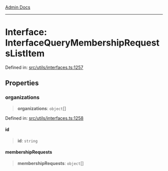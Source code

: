 [Admin Docs](/)

***

# Interface: InterfaceQueryMembershipRequestsListItem

Defined in: [src/utils/interfaces.ts:1257](https://github.com/PalisadoesFoundation/talawa-admin/blob/main/src/utils/interfaces.ts#L1257)

## Properties

### organizations

> **organizations**: `object`[]

Defined in: [src/utils/interfaces.ts:1258](https://github.com/PalisadoesFoundation/talawa-admin/blob/main/src/utils/interfaces.ts#L1258)

#### id

> **id**: `string`

#### membershipRequests

> **membershipRequests**: `object`[]
